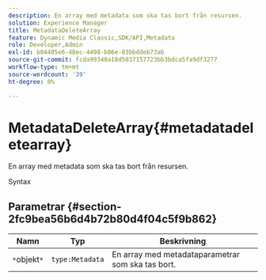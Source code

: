 ```yaml
---
description: En array med metadata som ska tas bort från resursen.
solution: Experience Manager
title: MetadataDeleteArray
feature: Dynamic Media Classic,SDK/API,Metadata
role: Developer,Admin
exl-id: b04405e6-48ec-4498-b86e-83bbddeb73ab
source-git-commit: fcda99340a18d5037157723bb3bdca5fa9df3277
workflow-type: tm+mt
source-wordcount: '39'
ht-degree: 0%

---
```


# MetadataDeleteArray{#metadatadeletearray}

En array med metadata som ska tas bort från resursen.

Syntax

## Parametrar {#section-2fc9bea56b6d4b72b80d4f04c5f9b862}

| Namn | Typ | Beskrivning |
|---|---|---|
| `*`objekt`*` | `type:Metadata` | En array med metadataparametrar som ska tas bort. |
